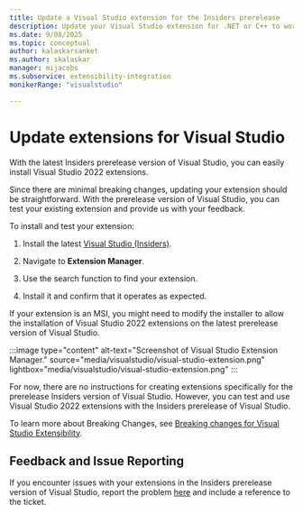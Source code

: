 ```yaml
---
title: Update a Visual Studio extension for the Insiders prerelease
description: Update your Visual Studio extension for .NET or C++ to work with the latest Insiders version of Visual Studio, including running code in extensions and shared projects for multi-targeting.
ms.date: 9/08/2025
ms.topic: conceptual
author: kalaskarsanket
ms.author: skalaskar
manager: mijacobs
ms.subservice: extensibility-integration
monikerRange: "visualstudio"

---
```

# Update extensions for Visual Studio

With the latest Insiders prerelease version of Visual Studio, you can easily install Visual Studio 2022 extensions.

Since there are minimal breaking changes, updating your extension should be straightforward. With the prerelease version of Visual Studio, you can test your existing extension and provide us with your feedback.

To install and test your extension:

1. Install the latest [Visual Studio (Insiders)](https://aka.ms/vs/insiders?cid=learn-onpage-download-install-visual-studio-page-cta).

1. Navigate to **Extension Manager**.

1. Use the search function to find your extension.

1. Install it and confirm that it operates as expected. 

If your extension is an MSI, you might need to modify the installer to allow the installation of Visual Studio 2022 extensions on the latest prerelease version of Visual Studio. 

:::image type="content" alt-text="Screenshot of Visual Studio Extension Manager." source="media/visualstudio/visual-studio-extension.png" lightbox="media/visualstudio/visual-studio-extension.png" :::

For now, there are no instructions for creating extensions specifically for the prerelease Insiders version of Visual Studio. However, you can test and use Visual Studio 2022 extensions with the Insiders prerelease of Visual Studio.

To learn more about Breaking Changes, see [Breaking changes for Visual Studio Extensibility](https://github.com/microsoft/VSExtensibility/blob/main/docs/breaking_changes.md).

## Feedback and Issue Reporting

If you encounter issues with your extensions in the Insiders prerelease version of Visual Studio, report the problem [here](https://aka.ms/ExtensionFeedback) and include a reference to the ticket.
